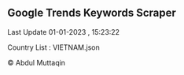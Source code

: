

## Google Trends Keywords Scraper 
 
Last Update 01-01-2023 , 15:23:22

Country List :
VIETNAM.json



© Abdul Muttaqin 
